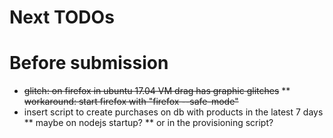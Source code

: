 # Next TODOs

# Before submission
* ~~glitch: on firefox in ubuntu 17.04 VM drag has graphic glitches~~
** ~~workaround: start firefox with "firefox --safe-mode"~~
* insert script to create purchases on db with products in the latest 7 days
** maybe on nodejs startup?
** or in the provisioning script?